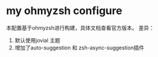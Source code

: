# my ohmyzsh configure
本配置基于ohmyzsh进行构建，具体文档查看官方版本。
差异：
1. 默认使用jovial 主题
2. 增加了auto-suggestion 和 zsh-async-suggestion插件

